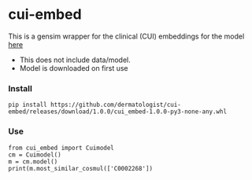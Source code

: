 # cui-embed

This is a gensim wrapper for the clinical (CUI) embeddings for the model [here](https://github.com/beamandrew/cui2vec)

* This does not include data/model.
* Model is downloaded on first use


### Install

```
pip install https://github.com/dermatologist/cui-embed/releases/download/1.0.0/cui_embed-1.0.0-py3-none-any.whl
```
### Use

```
from cui_embed import Cuimodel
cm = Cuimodel()
m = cm.model()
print(m.most_similar_cosmul(['C0002268'])
    
```
